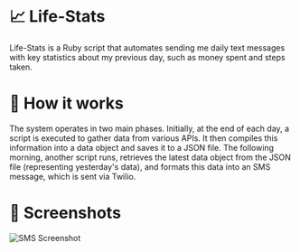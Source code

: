 
# 📈 Life-Stats

Life-Stats is a Ruby script that automates sending me daily text messages with key statistics about my previous day, such as money spent and steps taken.

# 📩 How it works 

The system operates in two main phases. Initially, at the end of each day, a script is executed to gather data from various APIs. It then compiles this information into a data object and saves it to a JSON file. The following morning, another script runs, retrieves the latest data object from the JSON file (representing yesterday's data), and formats this data into an SMS message, which is sent via Twilio.

# 🌄 Screenshots

![SMS Screenshot](../img/text.jpg "Text Image")



